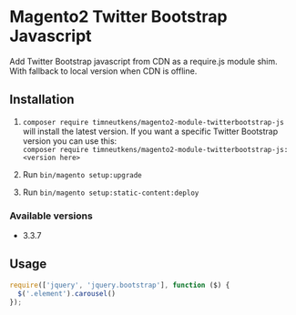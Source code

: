 # Magento2 Twitter Bootstrap Javascript

Add Twitter Bootstrap javascript from CDN as a require.js module shim. With fallback to local version when CDN is offline.

## Installation

1. `composer require timneutkens/magento2-module-twitterbootstrap-js`  
will install the latest version. If you want a specific Twitter Bootstrap version you can use this:  
`composer require timneutkens/magento2-module-twitterbootstrap-js:<version here>`

2. Run `bin/magento setup:upgrade`

3. Run `bin/magento setup:static-content:deploy`

### Available versions

- 3.3.7

## Usage

```javascript
require(['jquery', 'jquery.bootstrap'], function ($) {
  $('.element').carousel()
});
```